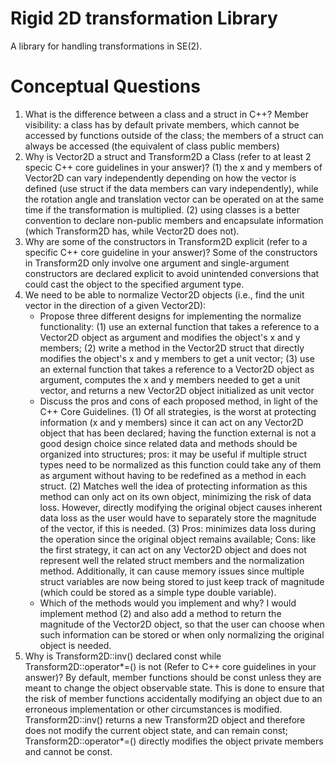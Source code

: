 # Rigid 2D transformation Library
A library for handling transformations in SE(2).



# Conceptual Questions
1. What is the difference between a class and a struct in C++? Member visibility: a class has by default private members, which cannot be accessed by functions outside of the class; the members of a struct can always be accessed (the equivalent of class public members)
2. Why is Vector2D a struct and Transform2D a Class (refer to at least 2 specic C++ core guidelines in your answer)? (1) the x and y members of Vector2D can vary independently depending on how the vector is defined (use struct if the data members can vary independently), while the rotation angle and translation vector can be operated on at the same time if the transformation is multiplied. (2) using classes is a better convention to declare non-public members and encapsulate information (which Transform2D has, while Vector2D does not).
3. Why are some of the constructors in Transform2D explicit (refer to a specific C++ core guideline in your answer)? Some of the constructors in Transform2D only involve one argument and single-argument constructors are declared explicit to avoid unintended conversions that could cast the object to the specified argument type.
4. We need to be able to normalize Vector2D objects (i.e., find the unit vector in the direction of a given Vector2D):
   - Propose three different designs for implementing the normalize functionality: (1) use an external function that takes a reference to a Vector2D object as argument and modifies the object's x and y members; (2) write a method in the Vector2D struct that directly modifies the object's x and y members to get a unit vector; (3) use an external function that takes a reference to a Vector2D object as argument, computes the x and y members needed to get a unit vector, and returns a new Vector2D object initialized as unit vector
   - Discuss the pros and cons of each proposed method, in light of the C++ Core Guidelines. (1) Of all strategies, is the worst at protecting information (x and y members) since it can act on any Vector2D object that has been declared; having the function external is not a good design choice since related data and methods should be organized into structures; pros: it may be useful if multiple struct types need to be normalized as this function could take any of them as argument without having to be redefined as a method in each struct. (2) Matches well the idea of protecting information as this method can only act on its own object, minimizing the risk of data loss. However, directly modifying the original object causes inherent data loss as the user would have to separately store the magnitude of the vector, if this is needed. (3) Pros: minimizes data loss during the operation since the original object remains available; Cons: like the first strategy, it can act on any Vector2D object and does not represent well the related struct members and the normalization method. Additionally, it can cause memory issues since multiple struct variables are now being stored to just keep track of magnitude (which could be stored as a simple type double variable).
   - Which of the methods would you implement and why? I would implement method (2) and also add a method to return the magnitude of the Vector2D object, so that the user can choose when such information can be stored or when only normalizing the original object is needed.
5. Why is Transform2D::inv() declared const while Transform2D::operator\*=() is not (Refer to C++ core guidelines in your answer)? By default, member functions should be const unless they are meant to change the object observable state. This is done to ensure that the risk of member functions accidentally modifying an object due to an erroneous implementation or other circumstances is modified. Transform2D::inv() returns a new Transform2D object and therefore does not modify the current object state, and can remain const; Transform2D::operator\*=() directly modifies the object private members and cannot be const.
